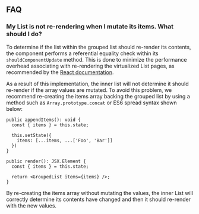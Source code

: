 ## FAQ

### My List is not re-rendering when I mutate its items. What should I do?

To determine if the list within the grouped list should re-render its contents, the component performs a referential equality check within its `shouldComponentUpdate` method.
This is done to minimize the performance overhead associating with re-rendering the virtualized List pages, as recommended by the [React documentation](https://reactjs.org/docs/optimizing-performance.html#the-power-of-not-mutating-data).

As a result of this implementation, the inner list will not determine it should re-render if the array values are mutated.
To avoid this problem, we recommend re-creating the items array backing the grouped list by using a method such as `Array.prototype.concat` or ES6 spread syntax shown below:

```tsx
public appendItems(): void {
  const { items } = this.state;

  this.setState({
    items: [...items, ...['Foo', 'Bar']]
  })
}

public render(): JSX.Element {
  const { items } = this.state;

  return <GroupedList items={items} />;
}
```

By re-creating the items array without mutating the values, the inner List will correctly determine its contents have changed and then it should re-render with the new values.
